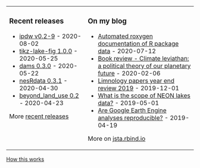 
<table><tr><td valign="top">

### Recent releases
<!-- recent_releases starts -->
* [ipdw v0.2-9](https://github.com/jsta/ipdw/releases/tag/v0.2-9) - 2020-08-02
* [tikz-lake-fig 1.0.0](https://github.com/jsta/tikz-lake-fig/releases/tag/1.0.0) - 2020-05-25
* [dams 0.3.0](https://github.com/jsta/dams/releases/tag/0.3.0) - 2020-05-22
* [nesRdata 0.3.1](https://github.com/jsta/nesRdata/releases/tag/0.3.1) - 2020-04-30
* [beyond_land_use 0.2](https://github.com/CNHLakes/beyond_land_use/releases/tag/0.2) - 2020-04-23
<!-- recent_releases ends -->
More [recent releases](https://github.com/jsta/jsta/blob/main/releases.md)
</td><td valign="top">

### On my blog
<!-- blog starts -->
* [Automated roxygen documentation of R package data](https://jsta.rbind.io/blog/automated-roxygen-documentation-of-r-package-data/) - 2020-07-12
* [Book review - Climate leviathan: a political theory of our planetary future](https://jsta.rbind.io/blog/climate-leviathan-a-polictical-theory-of-our-planetary-future/) - 2020-02-06
* [Limnology papers year end review 2019](https://jsta.rbind.io/blog/limnology-papers-year-end-review-with-a-python-twitter-rss-feed/) - 2019-12-01
* [What is the scope of NEON lakes data?](https://jsta.rbind.io/blog/what-is-the-scope-of-neon-lakes-data/) - 2019-05-01
* [Are Google Earth Engine analyses reproducible?](https://jsta.rbind.io/blog/are-google-earth-engine-analyses-reproducible/) - 2019-04-19
<!-- blog ends -->
More on [jsta.rbind.io](https://jsta.rbind.io)
</td></tr></table>

<a href="https://simonwillison.net/2020/Jul/10/self-updating-profile-readme/">How this works</a>
